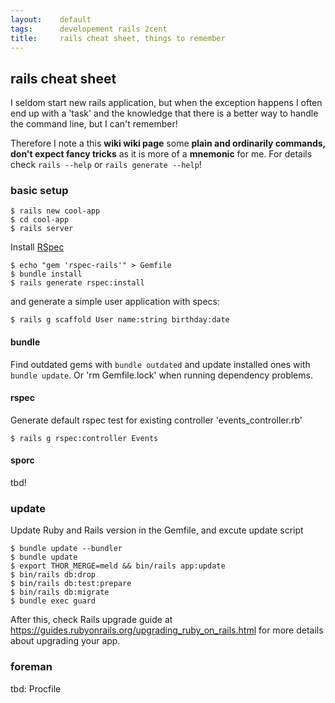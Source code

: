 ```yaml
---
layout:    default
tags:      developement rails 2cent
title:     rails cheat sheet, things to remember
---
```

## rails cheat sheet

I seldom start new rails application, but when the exception happens I often end up with a 'task' and the knowledge that there is a better way to handle the command line, but I can't remember!

Therefore I note a this **wiki wiki page** some **plain and ordinarily commands, don't expect fancy tricks** as it is more of a **mnemonic** for me. For details check `rails --help` or `rails generate --help`!

### basic setup

    $ rails new cool-app
    $ cd cool-app
    $ rails server

Install [RSpec][1]

    $ echo "gem 'rspec-rails'" > Gemfile
    $ bundle install
    $ rails generate rspec:install

and generate a simple user application with specs:

    $ rails g scaffold User name:string birthday:date

#### bundle

Find outdated gems with `bundle outdated` and update installed ones with `bundle update`.
Or 'rm Gemfile.lock' when running dependency problems.

#### rspec

Generate default rspec test for existing controller 'events_controller.rb'

    $ rails g rspec:controller Events

#### sporc

tbd!

### update

Update Ruby and Rails version in the Gemfile, and excute update script

    $ bundle update --bundler
    $ bundle update
    $ export THOR_MERGE=meld && bin/rails app:update
    $ bin/rails db:drop
    $ bin/rails db:test:prepare
    $ bin/rails db:migrate
    $ bundle exec guard

After this, check Rails upgrade guide at https://guides.rubyonrails.org/upgrading_ruby_on_rails.html
for more details about upgrading your app.

### foreman

tbd: Procfile

  [1]: https://relishapp.com/rspec/rspec-rails/docs
